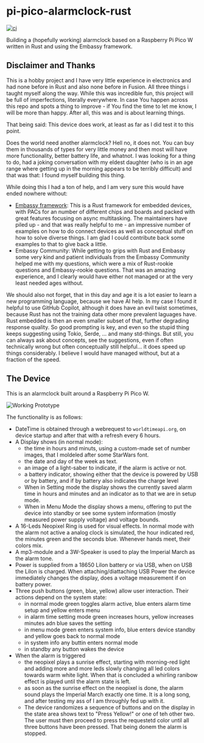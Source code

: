 # pi-pico-alarmclock-rust

[![ci](https://github.com/1-rafael-1/pi-pico-alarmclock-rust/actions/workflows/ci.yml/badge.svg)](https://github.com/1-rafael-1/pi-pico-alarmclock-rust/actions/workflows/ci.yml)

Building a (hopefully working) alarmclock based on a Raspberry Pi Pico W written in Rust and using the Embassy framework.


## Disclaimer and Thanks

This is a hobby project and I have very little experience in electronics and had none before in Rust and also none before in Fusion. All three things i taught myself along the way. While this was incredible fun, this project will be full of imperfections, literally everywhere. In case You happen across this repo and spots a thing to improve - if You find the time to let me know, I will be more than happy. After all, this was and is about learning things.

That being said: This device does work, at least as far as I did test it to this point. 

Does the world need another alarmclock? Hell no, it does not. You can buy them in thousands of types for very little money and then most will have more functionality, better battery life, and whatnot. I was looking for a thing to do, had a joking conversation with my eldest daughter (who is in an age range where getting up in the morning appears to be terribly difficult) and that was that: I found myself building this thing.

While doing this I had a ton of help, and I am very sure this would have ended nowhere without:

+ [Embassy framework](https://github.com/embassy-rs/embassy): This is a Rust framework for embedded devices, with PACs for an number of different chips and boards and packed with great features focusing on async multitasking. The maintainers have piled up  - and that was really helpful to me - an impressive number of examples on how to do connect devices as well as conceptual stuff on how to solve diverse things. I am glad I could contribute back some examples to that to give back a little.
+ Embassy Community: While getting to grips with Rust and Embassy some very kind and patient individuals from the Embassy Community helped me with my questions, which were a mix of Rust-rookie questions and Embassy-rookie questions. That was an amazing experience, and I clearly would have either not managed or at the very least needed ages without.

We should also not forget, that in this day and age it is a lot easier to learn a new programming language, because we have AI help. In my case I found it helpful to use GitHub Copilot, although it does have an evil twist sometimes, because Rust has not the training data other more prevalent laguages have. Rust embedded is then an even smaller subset of that, further degrading response quality. So good prompting is key, and even so the stupid thing keeps suggesting using Tokio, Serde, ... and many std-things. But still, you can always ask about concepts, see the suggestions, even if often technically wrong but often conceptually still helpful... it does speed up things considerably. I believe I would have managed without, but at a fraction of the speed.

## The Device

This is an alarmclock built around a Raspberry Pi Pico W. 

![Working Prototype](images/prototype.png)

The functionality is as follows:

+ DateTime is obtained through a webrequest to `worldtimeapi.org`, on device startup and after that with a refresh every 6 hours.
+ A Display shows (in normal mode):
    + the time in hours and minuts, using a custom-made set of number images, that I moldeled after some StarWars font.
    + the date and day of the week as text.
    + an image of a light-saber to indicate, if the alarm is active or not.
    + a battery indicator, showing either that the device is powered by USB or by battery, and if by battery also indicates the charge level
    + When in Setting mode the display shows the currently saved alarm time in hours and minutes and an indicator as to that we are in setup mode.
    + When in Menu Mode the display shows a menu, offering to put the device into standby or see some system information (mostly measured power supply voltage) and voltage bounds.
+ A 16-Leds Neopixel Ring is used for visual effects. In normal mode with the alarm not active a analog clock is simulated, the hour indicated red, the minutes green and the seconds blue. Whenever hands meet, their colors mix.
+ A mp3-module and a 3W-Speaker is used to play the Imperial March as the alarm tone.
+ Power is supplied from a 18650 LiIon battery or via USB, when on USB the LiIon is charged. When attaching/diattaching USB Power the device immediately changes the display, does a voltage measurement if on battery power.
+ Three push buttons (green, blue, yellow) allow user interaction. Their actions depend on the system state:
    + in normal mode green toggles alarm active, blue enters alarm time setup and yellow enters menu
    + in alarm time setting mode green increases hours, yellow increases minutes adn blue saves the setting
    + in menu mode green enters system info, blue enters device standby and yellow goes back to normal mode
    + in system info any buttin enters normal mode
    + in standby any button wakes the device
+ When the alarm is triggered 
    + the neopixel plays a sunrise effect, starting with morning-red light and adding more and more leds slowly changing all led colors towards warm white light. When that is concluded a whirling ranibow effect is played until the alarm state is left.
    + as soon as the sunrise effect on the neopixel is done, the alarm sound plays the Imperial March exactly one time. It is a long song, and after testing my ass of I am throughly fed up with it.
    + The device randomizes a sequence of buttons and on the display in the state area shows text to "Press Yellow!" or one of teh other two. The user must then proceed to press the requestetd color until all three buttons have been pressed. That being donem the alarm is stopped.